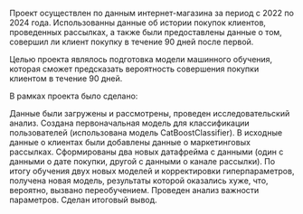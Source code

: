 Проект осуществлен по данным интернет-магазина за период с 2022 по 2024 года. Использованны данные об истории покупок клиентов, проведенных рассылках, а также были предоставлены данные о том, совершил ли клиент покупку в течение 90 дней после первой.

Целью проекта являлось подготовка модели машинного обучения, которая сможет предсказать вероятность совершения покупки клиентом в течение 90 дней.

В рамках проекта было сделано:

Данные были загружены и рассмотрены, проведен исследовательский анализ.
Создана первоначальная модель для классификации пользователей (использована модель CatBoostClassifier).
В исходные данные о клиентах были добавлены данные о маркетинговых рассылках. Сформированы два новых датафрейма с данными (один с данными о дате покупки, другой с данными о канале рассылки).
По итогу обучения двух новых моделей и корректировки гиперпараметров, получена новая модель, результаты которой оказались хуже, что, вероятно, вызвано переобучением.
Проведен анализ важности параметров.
Сделан итоговый вывод.
